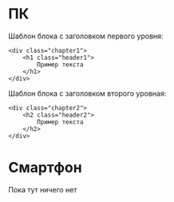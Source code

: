 # ПК
Шаблон блока с заголовком первого уровня:
```
<div class="chapter1">
    <h1 class="header1">
        Пример текста
    </h1>
</div>
```
Шаблон блока с заголовком второго уровная:
```
<div class="chapter2">
    <h2 class="header2">
        Пример текста
    </h2>
</div>
```

# Смартфон
Пока тут ничего нет